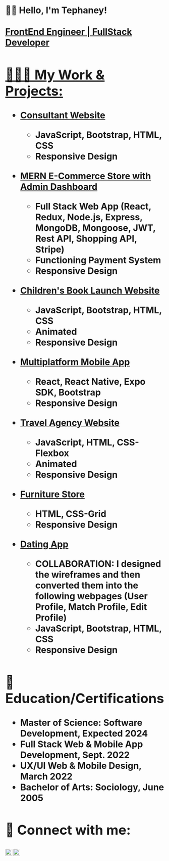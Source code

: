  <h1>👋🏾 Hello, I'm Tephaney! <br/><a href="https://github.com/tephaney">
 <br>
 FrontEnd Engineer | FullStack Developer

<h2>👩🏾‍💻 My Work & Projects:</h2>

- <b>[Consultant Website](https://github.com/Tephaney/Consultant-Website)<b>
  - JavaScript, Bootstrap, HTML, CSS
  - Responsive Design

- <b>[MERN E-Commerce Store with Admin Dashboard](https://github.com/Tephaney/EcommerceStore)<b>
  - Full Stack Web App (React, Redux, Node.js, Express, MongoDB, Mongoose, JWT, Rest API, Shopping API, Stripe)
  - Functioning Payment System
  - Responsive Design

- <b>[Children's Book Launch Website](https://github.com/Tephaney/Sunday)<b>
  - JavaScript, Bootstrap, HTML, CSS
  - Animated
  - Responsive Design 
  
- <b>[Multiplatform Mobile App](https://github.com/Tephaney/Travel-By-Tents)<b>
  - React, React Native, Expo SDK, Bootstrap
  - Responsive Design

- <b>[Travel Agency Website](https://github.com/Tephaney/PhotobookTravel)<b>
  - JavaScript, HTML, CSS-Flexbox
  - Animated
  - Responsive Design 
  
- <b>[Furniture Store](https://github.com/Tephaney/FurnitureStore)<b>
  - HTML, CSS-Grid
  - Responsive Design 
  
- <b>[Dating App](https://github.com/Tephaney/CA-Dating-App)<b>
  - COLLABORATION: I designed the wireframes and then converted them into the following webpages (User Profile, Match Profile, Edit Profile)
  - JavaScript, Bootstrap, HTML, CSS
  - Responsive Design 
  
  
<h2>📖 Education/Certifications</h2>

- Master of Science: Software Development, Expected 2024
- Full Stack Web & Mobile App Development, Sept. 2022
- UX/UI Web & Mobile Design, March 2022
- Bachelor of Arts: Sociology, June 2005


<h2>📲 Connect with me:</h2>

[<img align="left" alt="TephaneyStewart | LinkedIn" width="22px" src="https://cdn.jsdelivr.net/npm/simple-icons@v3/icons/linkedin.svg" />][linkedin]
[<img align="left" alt="TephaneyStewart | Gmail" width="22px" src="https://cdn.jsdelivr.net/npm/simple-icons@v3/icons/gmail.svg" />][gmail]


[linkedin]: https://www.linkedin.com/in/tephaney/
[gmail]: tephaneystewart@gmail.com



